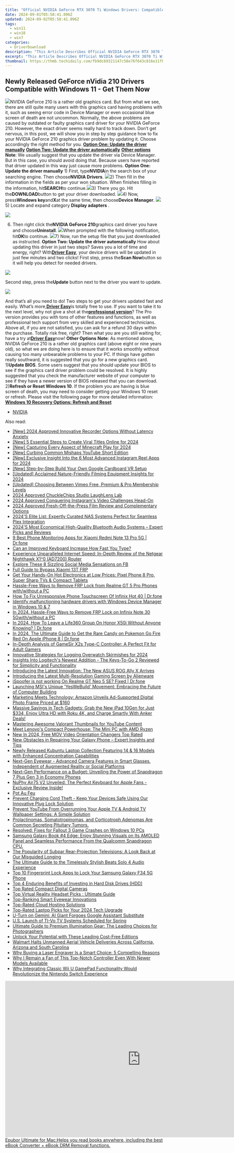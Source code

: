 ```yaml
---
title: "Official NVIDIA GeForce RTX 3070 Ti Windows Drivers: Compatible with Win 10/8/7"
date: 2024-09-01T05:58:41.096Z
updated: 2024-09-02T05:58:41.096Z
tags:
  - win11
  - win10
  - win7
categories:
  - DriverDownload
description: "This Article Describes Official NVIDIA GeForce RTX 3070 Ti Windows Drivers: Compatible with Win 10/8/7"
excerpt: "This Article Describes Official NVIDIA GeForce RTX 3070 Ti Windows Drivers: Compatible with Win 10/8/7"
thumbnail: https://thmb.techidaily.com/fb9dc69321147c58e76f643c816e11fbbc732b6fd56c746767b53b83551e6f78.jpg
---
```


## Newly Released GeForce nVidia 210 Drivers Compatible with Windows 11 - Get Them Now

![](https://images.drivereasy.com/wp-content/uploads/2017/01/img_58805a8f5c151.png)NVIDIA GeForce 210 is a rather old graphics card. But from what we see, there are still quite many users with this graphics card having problems with it, such as seeing error code in Device Manager or even occasional blue screen of death are not uncommon. Normally, the above problems are caused by outdated or faulty graphics card driver for your NVIDIA GeForce 210\. However, the exact driver seems really hard to track down. Don’t get nervous, in this post, we will show you in step by step guidance how to fix your NVIDIA GeForce 210 graphics driver problem by updating it. Choose accordingly the right method for you. [**Option One: Update the driver manually**](https://tools.techidaily.com/drivereasy/download/) [**Option Two: Update the driver automatically**](https://tools.techidaily.com/drivereasy/download/) [**Other options**](https://tools.techidaily.com/drivereasy/download/) **Note**: We usually suggest that you update the driver via Device Manager. But in this case, you should avoid doing that. Because users have reported that driver updated in this way just cause more problems.   **Option One: Update the driver manually** 1) First, type**NVIDIA**in the search box of your searching engine. Then choose**NVIDIA Drivers**. ![](https://images.drivereasy.com/wp-content/uploads/2017/01/img_588064470ed8a.png)2) Then fill in the information in the fields as per your won situation. When finishes filling in the information, hit**SEARCH**to continue.![](https://images.drivereasy.com/wp-content/uploads/2017/01/img_588064aea6fc3.png)3) There you go. Hit the**DOWNLOAD**button to get your driver downloaded. ![](https://images.drivereasy.com/wp-content/uploads/2017/01/img_588064d8b7982.png)4) Now, press**Windows key**and**X**at the same time, then choose**Device Manager**. ![](https://images.drivereasy.com/wp-content/uploads/2017/01/img_586b799d15ed0.png) 5)  Locate and expand category **Display adapters** .

![](https://images.drivereasy.com/wp-content/uploads/2017/01/img_5880674cc0d03.png)

6) Then right click the**NVIDIA GeForce 210**graphics card driver you have and choose**Uninstall**. ![](https://images.drivereasy.com/wp-content/uploads/2017/01/img_5880677fce3e1.png)When prompted with the following notification, hit**OK**to continue. ![](https://images.drivereasy.com/wp-content/uploads/2017/01/img_588067d0d7eb3.png)7) Now, run the setup file that you just downloaded as instructed.   **Option Two: Update the driver automatically** How about updating this driver in just two steps? Saves you a lot of time and energy, right? With[**Driver Easy**](https://tools.techidaily.com/drivereasy/download/), your device drivers will be updated in just few minutes and two clicks! First step, press the**Scan Now**button so it will help you detect for needed drivers.

![](https://images.drivereasy.com/wp-content/uploads/2017/04/img_58e8a76451b83.png)

 Second step, press the**Update** button next to the driver you want to update.

![](https://images.drivereasy.com/wp-content/uploads/2017/04/img_58e8a75c9f05d.jpg)

And that’s all you need to do! Two steps to get your drivers updated fast and easily. What’s more,[**Driver Easy**](https://tools.techidaily.com/drivereasy/download/)is totally free to use. If you want to take it to the next level, why not give a shot at the[**professional version**](https://tools.techidaily.com/drivereasy/download/)? The Pro version provides you with tons of other features and functions, as well as professional tech support from very skilled and experienced technicians. Above all, if you are not satisfied, you can ask for a refund 30 days within the purchase. Totally risk free, right? Then what you are you still waiting for, have a try at[**Driver Easy**](https://tools.techidaily.com/drivereasy/download/)now!   **Other Options** **Note**: As mentioned above, NVIDIA GeForce 210 is a rather old graphics card (above eight or nine years old), so what we are doing here is to ensure that it works smoothly without causing too many unbearable problems to your PC. If things have gotten really southward, it is suggested that you go for a new graphics card. 1)**Update BIOS**. Some users suggest that you should update your BIOS to see if the graphics card driver problem could be resolved. It is highly suggested that you check the manufacturer website of your computer to see if they have a newer version of BIOS released that you can download. 2)**Refresh or Reset Windows 10**. If the problem you are having is blue screen of death, you may need to consider getting your Windows 10 reset or refresh. Please visit the following page for more detailed information: [**Windows 10 Recovery Options: Refresh and Reset**](https://tools.techidaily.com/drivereasy/download/)

* [NVIDIA](https://tools.techidaily.com/drivereasy/download/)

<ins class="adsbygoogle"
     style="display:block"
     data-ad-format="autorelaxed"
     data-ad-client="ca-pub-7571918770474297"
     data-ad-slot="1223367746"></ins>



<ins class="adsbygoogle"
     style="display:block"
     data-ad-client="ca-pub-7571918770474297"
     data-ad-slot="8358498916"
     data-ad-format="auto"
     data-full-width-responsive="true"></ins>

<span class="atpl-alsoreadstyle">Also read:</span>
<div><ul>
<li><a href="https://screen-capture.techidaily.com/new-2024-approved-innovative-recorder-options-without-latency-anxiety/"><u>[New] 2024 Approved  Innovative Recorder Options Without Latency Anxiety</u></a></li>
<li><a href="https://fox-http.techidaily.com/new-5-essential-steps-to-create-viral-titles-online-for-2024/"><u>[New] 5 Essential Steps to Create Viral Titles Online for 2024</u></a></li>
<li><a href="https://on-screen-recording.techidaily.com/new-capturing-every-aspect-of-minecraft-play-for-2024/"><u>[New] Capturing Every Aspect of Minecraft Play for 2024</u></a></li>
<li><a href="https://youtube-blog.techidaily.com/urbing-common-mishaps-youtube-short-edition/"><u>[New] Curbing Common Mishaps  YouTube Short Edition</u></a></li>
<li><a href="https://instagram-video-recordings.techidaily.com/new-exclusive-insight-into-the-6-most-advanced-instagram-reel-apps-for-2024/"><u>[New] Exclusive Insight Into the 6 Most Advanced Instagram Reel Apps for 2024</u></a></li>
<li><a href="https://fox-links.techidaily.com/new-step-by-step-build-your-own-google-cardboard-vr-setup/"><u>[New] Step-by-Step  Build Your Own Google Cardboard VR Setup</u></a></li>
<li><a href="https://screen-capture.techidaily.com/updated-acclaimed-nature-friendly-filming-equipment-insights-for-2024/"><u>[Updated] Acclaimed Nature-Friendly Filming Equipment Insights for 2024</u></a></li>
<li><a href="https://vimeo-videos.techidaily.com/updated-choosing-between-vimeo-free-premium-and-pro-membership-levels/"><u>[Updated] Choosing Between Vimeo Free, Premium & Pro Membership Levels</u></a></li>
<li><a href="https://extra-resources.techidaily.com/2024-approved-chucklechips-studio-laughlens-lab/"><u>2024 Approved  ChuckleChips Studio  LaughLens Lab</u></a></li>
<li><a href="https://instagram-videos.techidaily.com/2024-approved-conquering-instagrams-video-challenges-head-on/"><u>2024 Approved  Conquering Instagram's Video Challenges Head-On</u></a></li>
<li><a href="https://screen-recording.techidaily.com/2024-approved-fresh-off-the-press-film-review-and-complementary-options/"><u>2024 Approved  Fresh-Off-the-Press Film Review and Complementary Options</u></a></li>
<li><a href="https://hardware-updates.techidaily.com/2024s-elite-list-expertly-curated-nas-systems-perfect-for-seamless-plex-integration/"><u>2024'S Elite List: Expertly Curated NAS Systems Perfect for Seamless Plex Integration</u></a></li>
<li><a href="https://hardware-updates.techidaily.com/2024s-most-economical-high-quality-bluetooth-audio-systems-expert-picks-and-reviews/"><u>2024'S Most Economical High-Quality Bluetooth Audio Systems – Expert Picks and Reviews</u></a></li>
<li><a href="https://android-location-track.techidaily.com/9-best-phone-monitoring-apps-for-xiaomi-redmi-note-13-pro-5g-drfone-by-drfone-virtual-android/"><u>9 Best Phone Monitoring Apps for Xiaomi Redmi Note 13 Pro 5G | Dr.fone</u></a></li>
<li><a href="https://hardware-updates.techidaily.com/can-an-improved-keyboard-increase-how-fast-you-type/"><u>Can an Improved Keyboard Increase How Fast You Type?</u></a></li>
<li><a href="https://buynow-reviews.techidaily.com/experience-unparalleled-internet-speed-in-depth-review-of-the-netgear-nighthawk-x10-ad7200-router/"><u>Experience Unparalleled Internet Speed: In-Depth Review of the Netgear Nighthawk X1^0 (AD7200) Router</u></a></li>
<li><a href="https://facebook-clips.techidaily.com/explore-these-8-sizzling-social-media-sensations-on-fb/"><u>Explore These 8 Sizzling Social Media Sensations on FB</u></a></li>
<li><a href="https://bypass-frp.techidaily.com/full-guide-to-bypass-xiaomi-13t-frp-by-drfone-android/"><u>Full Guide to Bypass Xiaomi 13T FRP</u></a></li>
<li><a href="https://hardware-updates.techidaily.com/get-your-hands-on-hot-electronics-at-low-prices-pixel-phone-8-pro-super-sharp-tvs-and-compact-tablets/"><u>Get Your Hands-On Hot Electronics at Low Prices: Pixel Phone 8 Pro, Super Sharp TVs & Compact Tablets</u></a></li>
<li><a href="https://android-frp.techidaily.com/hassle-free-ways-to-remove-frp-lock-from-realme-gt-5-pro-phones-withwithout-a-pc-by-drfone-android/"><u>Hassle-Free Ways to Remove FRP Lock from Realme GT 5 Pro Phones with/without a PC</u></a></li>
<li><a href="https://fix-guide.techidaily.com/how-to-fix-unresponsive-phone-touchscreen-of-infinix-hot-40-drfone-by-drfone-fix-android-problems-fix-android-problems/"><u>How To Fix Unresponsive Phone Touchscreen Of Infinix Hot 40 | Dr.fone</u></a></li>
<li><a href="https://review-topics.techidaily.com/identify-malfunctioning-hardware-drivers-with-windows-device-manager-in-windows-10-and-7-by-drivereasy-guide/"><u>Identify malfunctioning hardware drivers with Windows Device Manager in Windows 10 & 7</u></a></li>
<li><a href="https://bypass-frp.techidaily.com/in-2024-hassle-free-ways-to-remove-frp-lock-on-infinix-note-30-5gwithwithout-a-pc-by-drfone-android/"><u>In 2024, Hassle-Free Ways to Remove FRP Lock on Infinix Note 30 5Gwith/without a PC</u></a></li>
<li><a href="https://location-social.techidaily.com/in-2024-how-to-leave-a-life360-group-on-honor-x50i-without-anyone-knowing-drfone-by-drfone-virtual-android/"><u>In 2024, How To Leave a Life360 Group On Honor X50i Without Anyone Knowing? | Dr.fone</u></a></li>
<li><a href="https://ios-pokemon-go.techidaily.com/in-2024-the-ultimate-guide-to-get-the-rare-candy-on-pokemon-go-fire-red-on-apple-iphone-8-drfone-by-drfone-virtual-ios/"><u>In 2024, The Ultimate Guide to Get the Rare Candy on Pokemon Go Fire Red On Apple iPhone 8 | Dr.fone</u></a></li>
<li><a href="https://hardware-updates.techidaily.com/in-depth-analysis-of-gamesir-x2s-type-c-controller-a-perfect-fit-for-adult-gamers/"><u>In-Depth Analysis of GameSir X2s Type-C Controller: A Perfect Fit for Adult Gamers</u></a></li>
<li><a href="https://remote-screen-capture.techidaily.com/innovative-strategies-for-logging-overwatch-skirmishes-for-2024/"><u>Innovative Strategies for Logging Overwatch Skirmishes for 2024</u></a></li>
<li><a href="https://hardware-updates.techidaily.com/insights-into-logitechs-newest-addition-the-keys-to-go-2-reviewed-for-simplicity-and-functionality/"><u>Insights Into Logitech's Newest Addition - The Keys-To-Go 2 Reviewed for Simplicity and Functionality</u></a></li>
<li><a href="https://hardware-updates.techidaily.com/introducing-the-latest-innovation-the-new-asus-rog-ally-x-arrives/"><u>Introducing the Latest Innovation: The New ASUS ROG Ally X Arrives</u></a></li>
<li><a href="https://hardware-updates.techidaily.com/introducing-the-latest-multi-resolution-gaming-screen-by-alienware/"><u>Introducing the Latest Multi-Resolution Gaming Screen by Alienware</u></a></li>
<li><a href="https://fake-location.techidaily.com/ispoofer-is-not-working-on-realme-gt-neo-5-se-fixed-drfone-by-drfone-virtual-android/"><u>iSpoofer is not working On Realme GT Neo 5 SE? Fixed | Dr.fone</u></a></li>
<li><a href="https://hardware-reviews.techidaily.com/launching-msis-unique-yeswebuild-movement-embracing-the-future-of-computer-building/"><u>Launching MSI's Unique 'YesWeBuild' Movement: Embracing the Future of Computer Building</u></a></li>
<li><a href="https://hardware-updates.techidaily.com/marketing-meets-technology-amazon-unveils-ad-supported-digital-photo-frame-priced-at-160/"><u>Marketing Meets Technology: Amazon Unveils Ad-Supported Digital Photo Frame Priced at $160</u></a></li>
<li><a href="https://hardware-updates.techidaily.com/massive-savings-in-tech-gadgets-grab-the-new-ipad-10gen-for-just-334-enjoy-ultra-hd-with-roku-4k-and-charge-smartly-with-anker-deals/"><u>Massive Savings in Tech Gadgets: Grab the New iPad 10Gen for Just $334, Enjoy Ultra HD with Roku 4K, and Charge Smartly With Anker Deals!</u></a></li>
<li><a href="https://youtube-videos.techidaily.com/mastering-awesome-valorant-thumbnails-for-youtube-content/"><u>Mastering Awesome Valorant Thumbnails for YouTube Content</u></a></li>
<li><a href="https://hardware-updates.techidaily.com/meet-lenovos-compact-powerhouse-the-mini-pc-with-amd-ryzen/"><u>Meet Lenovo's Compact Powerhouse: The Mini PC with AMD Ryzen</u></a></li>
<li><a href="https://smart-video-creator.techidaily.com/new-in-2024-free-mov-video-orientation-changers-top-rated/"><u>New In 2024, Free MOV Video Orientation Changers Top Rated</u></a></li>
<li><a href="https://hardware-updates.techidaily.com/new-obstacles-in-repairing-your-galaxy-phone-expert-insights-and-tips/"><u>New Obstacles in Repairing Your Galaxy Phone – Expert Insights and Tips</u></a></li>
<li><a href="https://hardware-updates.techidaily.com/newly-released-kubuntu-laptop-collection-featuring-14-and-16-models-with-enhanced-concentration-capabilities/"><u>Newly Released Kubuntu Laptop Collection Featuring 14 & 16 Models with Enhanced Concentration Capabilities</u></a></li>
<li><a href="https://hardware-updates.techidaily.com/next-gen-eyewear-advanced-camera-features-in-smart-glasses-independent-of-augmented-reality-or-social-platforms/"><u>Next-Gen Eyewear - Advanced Camera Features in Smart Glasses, Independent of Augmented Reality or Social Platforms</u></a></li>
<li><a href="https://hardware-updates.techidaily.com/next-gen-performance-on-a-budget-unveiling-the-power-of-snapdragon-7-plus-gen-3-in-economy-phones/"><u>Next-Gen Performance on a Budget: Unveiling the Power of Snapdragon 7 Plus Gen 3 in Economy Phones</u></a></li>
<li><a href="https://hardware-updates.techidaily.com/nuphy-air75-v2-unveiled-the-perfect-keyboard-for-apple-fans-exclusive-review-inside/"><u>NuPhy Air75 V2 Unveiled: The Perfect Keyboard for Apple Fans - Exclusive Review Inside!</u></a></li>
<li><a href="https://hardware-updates.techidaily.com/pot-au-feu/"><u>Pot Au Feu</u></a></li>
<li><a href="https://hardware-updates.techidaily.com/prevent-charging-cord-theft-keep-your-devices-safe-using-our-innovative-plug-lock-solution/"><u>Prevent Charging Cord Theft - Keep Your Devices Safe Using Our Innovative Plug Lock Solution</u></a></li>
<li><a href="https://hardware-updates.techidaily.com/prevent-youtube-from-overrunning-your-apple-tv-and-android-tv-wallpaper-settings-a-simple-solution/"><u>Prevent YouTube From Overrunning Your Apple TV & Android TV Wallpaper Settings: A Simple Solution</u></a></li>
<li><a href="https://hardware-updates.techidaily.com/prolactinomas-somatotropinomas-and-corticotroph-adenomas-are-common-secreting-pituitary-tumors/"><u>Prolactinomas, Somatotropinomas, and Corticotroph Adenomas Are Common Secreting Pituitary Tumors.</u></a></li>
<li><a href="https://win-able.techidaily.com/resolved-fixes-for-fallout-3-game-crashes-on-windows-10-pcs/"><u>Resolved: Fixes for Fallout 3 Game Crashes on Windows 10 PCs</u></a></li>
<li><a href="https://hardware-updates.techidaily.com/samsung-galaxy-book-4-edge-enjoy-stunning-visuals-on-its-amoled-panel-and-seamless-performance-from-the-qualcomm-snapdragon-cpu/"><u>Samsung Galaxy Book #4 Edge: Enjoy Stunning Visuals on Its AMOLED Panel and Seamless Performance From the Qualcomm Snapdragon CPU.</u></a></li>
<li><a href="https://hardware-updates.techidaily.com/the-popularity-of-subpar-rear-projection-televisions-a-look-back-at-our-misguided-longing/"><u>The Popularity of Subpar Rear-Projection Televisions: A Look Back at Our Misguided Longing</u></a></li>
<li><a href="https://hardware-updates.techidaily.com/the-ultimate-guide-to-the-timelessly-stylish-beats-solo-4-audio-experience/"><u>The Ultimate Guide to the Timelessly Stylish Beats Solo 4 Audio Experience</u></a></li>
<li><a href="https://android-unlock.techidaily.com/top-10-fingerprint-lock-apps-to-lock-your-samsung-galaxy-f34-5g-phone-by-drfone-android/"><u>Top 10 Fingerprint Lock Apps to Lock Your Samsung Galaxy F34 5G Phone</u></a></li>
<li><a href="https://hardware-updates.techidaily.com/top-4-enduring-benefits-of-investing-in-hard-disk-drives-hdd/"><u>Top 4 Enduring Benefits of Investing in Hard Disk Drives (HDD)</u></a></li>
<li><a href="https://hardware-updates.techidaily.com/top-rated-compact-digital-cameras/"><u>Top Rated Compact Digital Cameras</u></a></li>
<li><a href="https://techidaily.com/top-virtual-reality-headset-picks-ultimate-guide/"><u>Top Virtual Reality Headset Picks : Ultimate Guide</u></a></li>
<li><a href="https://hardware-updates.techidaily.com/top-ranking-smart-eyewear-innovations/"><u>Top-Ranking Smart Eyewear Innovations</u></a></li>
<li><a href="https://hardware-updates.techidaily.com/top-rated-cloud-hosting-solutions/"><u>Top-Rated Cloud Hosting Solutions</u></a></li>
<li><a href="https://hardware-updates.techidaily.com/top-rated-laptop-picks-for-your-2024-tech-upgrade/"><u>Top-Rated Laptop Picks for Your 2024 Tech Upgrade</u></a></li>
<li><a href="https://hardware-updates.techidaily.com/u-turn-on-gemini-ai-giant-forgoes-google-assistant-substitute/"><u>U-Turn on Gemini: AI Giant Forgoes Google Assistant Substitute</u></a></li>
<li><a href="https://hardware-updates.techidaily.com/us-launch-of-ti-vo-tv-systems-scheduled-for-spring/"><u>U.S. Launch of TI-Vo TV Systems Scheduled for Spring</u></a></li>
<li><a href="https://hardware-updates.techidaily.com/ultimate-guide-to-premium-illumination-gear-the-leading-choices-for-photographers/"><u>Ultimate Guide to Premium Illumination Gear: The Leading Choices for Photographers</u></a></li>
<li><a href="https://extra-resources.techidaily.com/unlock-your-potential-with-these-leading-cost-free-editions/"><u>Unlock Your Potential with These Leading Cost-Free Editions</u></a></li>
<li><a href="https://hardware-updates.techidaily.com/walmart-halts-unmanned-aerial-vehicle-deliveries-across-california-arizona-and-south-carolina/"><u>Walmart Halts Unmanned Aerial Vehicle Deliveries Across California, Arizona and South Carolina</u></a></li>
<li><a href="https://hardware-updates.techidaily.com/why-buying-a-laser-engraver-is-a-smart-choice-5-compelling-reasons/"><u>Why Buying a Laser Engraver Is a Smart Choice: 5 Compelling Reasons</u></a></li>
<li><a href="https://hardware-updates.techidaily.com/why-i-remain-a-fan-of-this-top-notch-controller-even-with-newer-models-available/"><u>Why I Remain a Fan of This Top-Notch Controller Even With Newer Models Available</u></a></li>
<li><a href="https://hardware-updates.techidaily.com/why-integrating-classic-wii-u-gamepad-functionality-would-revolutionize-the-nintendo-switch-experience/"><u>Why Integrating Classic Wii U GamePad Functionality Would Revolutionize the Nintendo Switch Experience</u></a></li>
</ul></div>

<!-- affiliate ads begin -->
<a href="https://secure.2checkout.com/order/checkout.php?PRODS=4599952&QTY=1&AFFILIATE=108875&CART=1"><iframe width="864" height="500" src="https://www.youtube.com/embed/jVnfr5HudQw" title="The Latest and Easiest Solution to Remove Kindle DRM on Windows (without Degrading)" frameborder="0" allow="accelerometer; autoplay; clipboard-write; encrypted-media; gyroscope; picture-in-picture; web-share" referrerpolicy="strict-origin-when-cross-origin" allowfullscreen></iframe>Epubor Ultimate for Mac:Helps you read books anywhere, including the best eBook Converter + eBook DRM Removal functions.</a>
<!-- affiliate ads end -->